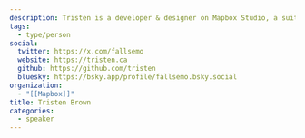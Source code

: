 ```yaml
---
description: Tristen is a developer & designer on Mapbox Studio, a suite of cartography tools for creating digital maps. He is also a musician and proud resident of Toronto.
tags:
  - type/person
social:
  twitter: https://x.com/fallsemo
  website: https://tristen.ca
  github: https://github.com/tristen
  bluesky: https://bsky.app/profile/fallsemo.bsky.social
organization:
  - "[[Mapbox]]"
title: Tristen Brown
categories:
  - speaker
---
```

